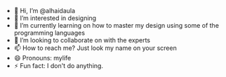- 👋 Hi, I’m @alhaidaula
- 👀 I’m interested in designing
- 🌱 I’m currently learning on how to master my design using some of the programming languages
- 💞️ I’m looking to collaborate on with the experts
- 📫 How to reach me? Just look my name on your screen
- 😄 Pronouns: mylife
- ⚡ Fun fact: I don't do anything.

<!---
alhaidaula/alhaidaula is a ✨ special ✨ repository because its `README.md` (this file) appears on your GitHub profile.
You can click the Preview link to take a look at your changes.
--->
